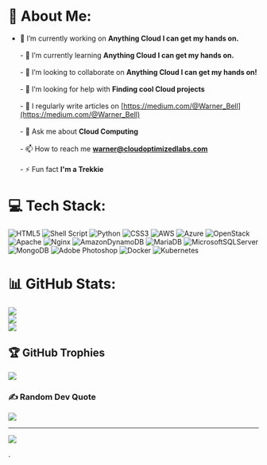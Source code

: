 # 💫 About Me:
- 🔭 I’m currently working on **Anything Cloud I can get my hands on.**<br><br>- 🌱 I’m currently learning **Anything Cloud I can get my hands on.**<br><br>- 👯 I’m looking to collaborate on **Anything Cloud I can get my hands on!**<br><br>- 🤝 I’m looking for help with **Finding cool Cloud projects**<br><br>- 📝 I regularly write articles on [https://medium.com/@Warner_Bell](https://medium.com/@Warner_Bell)<br><br>- 💬 Ask me about **Cloud Computing**<br><br>- 📫 How to reach me **warner@cloudoptimizedlabs.com**<br><br>- ⚡ Fun fact **I'm a Trekkie**


# 💻 Tech Stack:
![HTML5](https://img.shields.io/badge/html5-%23E34F26.svg?style=plastic&logo=html5&logoColor=white) ![Shell Script](https://img.shields.io/badge/shell_script-%23121011.svg?style=plastic&logo=gnu-bash&logoColor=white) ![Python](https://img.shields.io/badge/python-3670A0?style=plastic&logo=python&logoColor=ffdd54) ![CSS3](https://img.shields.io/badge/css3-%231572B6.svg?style=plastic&logo=css3&logoColor=white) ![AWS](https://img.shields.io/badge/AWS-%23FF9900.svg?style=plastic&logo=amazon-aws&logoColor=white) ![Azure](https://img.shields.io/badge/azure-%230072C6.svg?style=plastic&logo=azure-devops&logoColor=white) ![OpenStack](https://img.shields.io/badge/Openstack-%23f01742.svg?style=plastic&logo=openstack&logoColor=white) ![Apache](https://img.shields.io/badge/apache-%23D42029.svg?style=plastic&logo=apache&logoColor=white) ![Nginx](https://img.shields.io/badge/nginx-%23009639.svg?style=plastic&logo=nginx&logoColor=white) ![AmazonDynamoDB](https://img.shields.io/badge/Amazon%20DynamoDB-4053D6?style=plastic&logo=Amazon%20DynamoDB&logoColor=white) ![MariaDB](https://img.shields.io/badge/MariaDB-003545?style=plastic&logo=mariadb&logoColor=white) ![MicrosoftSQLServer](https://img.shields.io/badge/Microsoft%20SQL%20Sever-CC2927?style=plastic&logo=microsoft%20sql%20server&logoColor=white) ![MongoDB](https://img.shields.io/badge/MongoDB-%234ea94b.svg?style=plastic&logo=mongodb&logoColor=white) ![Adobe Photoshop](https://img.shields.io/badge/adobephotoshop-%2331A8FF.svg?style=plastic&logo=adobephotoshop&logoColor=white) ![Docker](https://img.shields.io/badge/docker-%230db7ed.svg?style=plastic&logo=docker&logoColor=white) ![Kubernetes](https://img.shields.io/badge/kubernetes-%23326ce5.svg?style=plastic&logo=kubernetes&logoColor=white)
# 📊 GitHub Stats:
![](https://github-readme-stats.vercel.app/api?username=Warner-Bell&theme=swift&hide_border=false&include_all_commits=true&count_private=false)<br/>
![](https://github-readme-streak-stats.herokuapp.com/?user=Warner-Bell&theme=swift&hide_border=false)<br/>
![](https://github-readme-stats.vercel.app/api/top-langs/?username=Warner-Bell&theme=swift&hide_border=false&include_all_commits=true&count_private=false&layout=compact)

## 🏆 GitHub Trophies
![](https://github-profile-trophy.vercel.app/?username=Warner-Bell&theme=algolia&no-frame=false&no-bg=true&margin-w=4)

### ✍️ Random Dev Quote
![](https://quotes-github-readme.vercel.app/api?type=horizontal&theme=dark)


---
[![](https://visitcount.itsvg.in/api?id=Warner-Bell&icon=3&color=1)](https://visitcount.itsvg.in)

<!-- Proudly created with GPRM ( https://gprm.itsvg.in ) -->
.
